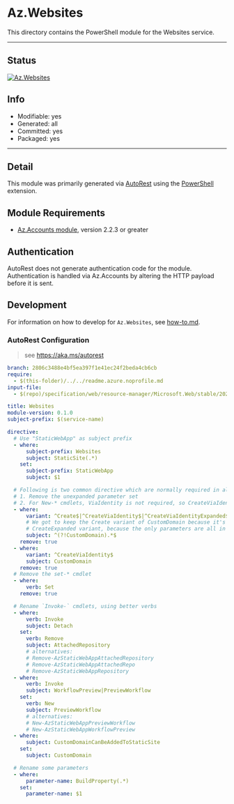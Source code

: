<!-- region Generated -->
# Az.Websites
This directory contains the PowerShell module for the Websites service.

---
## Status
[![Az.Websites](https://img.shields.io/powershellgallery/v/Az.Websites.svg?style=flat-square&label=Az.Websites "Az.Websites")](https://www.powershellgallery.com/packages/Az.Websites/)

## Info
- Modifiable: yes
- Generated: all
- Committed: yes
- Packaged: yes

---
## Detail
This module was primarily generated via [AutoRest](https://github.com/Azure/autorest) using the [PowerShell](https://github.com/Azure/autorest.powershell) extension.

## Module Requirements
- [Az.Accounts module](https://www.powershellgallery.com/packages/Az.Accounts/), version 2.2.3 or greater

## Authentication
AutoRest does not generate authentication code for the module. Authentication is handled via Az.Accounts by altering the HTTP payload before it is sent.

## Development
For information on how to develop for `Az.Websites`, see [how-to.md](how-to.md).
<!-- endregion -->

### AutoRest Configuration
> see https://aka.ms/autorest

``` yaml
branch: 2806c3488e4bf5ea397f1e41ec24f2beda4cb6cb
require:
  - $(this-folder)/../../readme.azure.noprofile.md
input-file:
  - $(repo)/specification/web/resource-manager/Microsoft.Web/stable/2020-06-01/StaticSites.json

title: Websites
module-version: 0.1.0
subject-prefix: $(service-name)

directive:
  # Use "StaticWebApp" as subject prefix
  - where:
      subject-prefix: Websites
      subject: StaticSite(.*)
    set:
      subject-prefix: StaticWebApp
      subject: $1

  # Following is two common directive which are normally required in all the RPs
  # 1. Remove the unexpanded parameter set
  # 2. For New-* cmdlets, ViaIdentity is not required, so CreateViaIdentityExpanded is removed as well
  - where:
      variant: ^Create$|^CreateViaIdentity$|^CreateViaIdentityExpanded$|^Update$|^UpdateViaIdentity$
      # We got to keep the Create variant of CustomDomain because it's special that it doesn't have a
      # CreateExpanded variant, because the only parameters are all in URL rather than request body
      subject: ^(?!CustomDomain).*$
    remove: true
  - where:
      variant: ^CreateViaIdentity$
      subject: CustomDomain
    remove: true
  # Remove the set-* cmdlet
  - where:
      verb: Set
    remove: true

  # Rename `Invoke-` cmdlets, using better verbs
  - where:
      verb: Invoke
      subject: Detach
    set:
      verb: Remove
      subject: AttachedRepository
      # alternatives:
      # Remove-AzStaticWebAppAttachedRepository
      # Remove-AzStaticWebAppAttachedRepo
      # Remove-AzStaticWebAppRepository
  - where:
      verb: Invoke
      subject: WorkflowPreview|PreviewWorkflow
    set:
      verb: New
      subject: PreviewWorkflow
      # alternatives:
      # New-AzStaticWebAppPreviewWorkflow
      # New-AzStaticWebAppWorkflowPreview
  - where:
      subject: CustomDomainCanBeAddedToStaticSite
    set:
      subject: CustomDomain

  # Rename some parameters
  - where:
      parameter-name: BuildProperty(.*)
    set:
      parameter-name: $1
```
